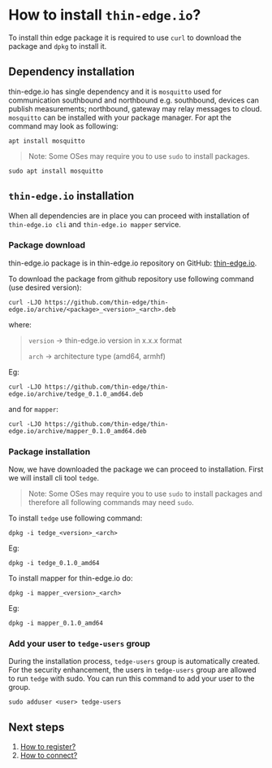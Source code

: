 # How to install `thin-edge.io`?

To install thin edge package it is required to use `curl` to download the package and `dpkg` to install it.

## Dependency installation

thin-edge.io has single dependency and it is `mosquitto` used for communication southbound and northbound e.g. southbound, devices can publish measurements; northbound, gateway may relay messages to cloud.
`mosquitto` can be installed with your package manager. For apt the command may look as following:

```shell
apt install mosquitto
```

> Note: Some OSes may require you to use `sudo` to install packages.

```shell
sudo apt install mosquitto
```

## `thin-edge.io` installation

When all dependencies are in place you can proceed with installation of `thin-edge.io cli` and `thin-edge.io mapper` service.

### Package download

thin-edge.io package is in thin-edge.io repository on GitHub: [thin-edge.io](https://github.com/thin-edge/thin-edge.io/releases/).

To download the package from github repository use following command (use desired version):

```shell
curl -LJO https://github.com/thin-edge/thin-edge.io/archive/<package>_<version>_<arch>.deb
```

where:
> `version` -> thin-edge.io version in x.x.x format
>
> `arch` -> architecture type (amd64, armhf)

Eg:

```shell
curl -LJO https://github.com/thin-edge/thin-edge.io/archive/tedge_0.1.0_amd64.deb
```

and for `mapper`:

```shell
curl -LJO https://github.com/thin-edge/thin-edge.io/archive/mapper_0.1.0_amd64.deb
```

### Package installation

Now, we have downloaded the package we can proceed to installation. First we will install cli tool `tedge`.

> Note: Some OSes may require you to use `sudo` to install packages and therefore all following commands may need `sudo`.

To install `tedge` use following command:

```shell
dpkg -i tedge_<version>_<arch>
```

Eg:

```shell
dpkg -i tedge_0.1.0_amd64
```

To install mapper for thin-edge.io do:

```shell
dpkg -i mapper_<version>_<arch>
```

Eg:

```shell
dpkg -i mapper_0.1.0_amd64
```

### Add your user to `tedge-users` group

During the installation process, `tedge-users` group is automatically created.
For the security enhancement, the users in `tedge-users` group are allowed to run `tedge` with sudo.
You can run this command to add your user to the group.

```shell
sudo adduser <user> tedge-users
``` 

## Next steps

1. [How to register?](./003_registration.md)
2. [How to connect?](./004_connect.md)
